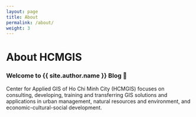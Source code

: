 ```yaml
---
layout: page
title: About
permalink: /about/
weight: 3
---
```


# **About HCMGIS**
### Welcome to **{{ site.author.name }}** Blog :wave:<br>
Center for Applied GIS of Ho Chi Minh City (HCMGIS) focuses on consulting, developing, training and transferring GIS solutions and applications in urban management, natural resources and environment, and economic-cultural-social development.

<!-- <div class="row">
 {% include about/skills.html title="Programming Skills" source=site.data.programming-skills %} 
{% include about/skills.html title="Other Skills" source=site.data.other-skills %} 
</div>

<div class="row">
{% include about/timeline.html %}
</div> -->